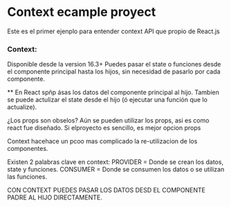 # Context ecample proyect
Este es el primer ejenplo para entender context API que propio de React.js

### Context:
Disponible desde la version 16.3+
Puedes pasar el state o funciones desde el componente principal hasta los hijos, sin necesidad de pasarlo por cada componente.

** En React spñp ásas los datos del componente principal al hijo.
Tambien se puede actulizar el state desde el hijo (ó ejecutar una función que lo actualize).

¿Los props son obselos?
Aún se pueden utilizar los props, asi es como react fue diseñado. Si elproyecto es sencillo, es mejor opcion props

Context hacehace un pcoo mas complicado la re-utilizacion de los componentes.

Existen 2 palabras clave en context:
PROVIDER = Donde se crean los datos, state y funciones.
CONSUMER = Donde se consumen los datos o se utilizan las funciones.

CON CONTEXT PUEDES PASAR LOS DATOS DESD EL COMPONENTE PADRE AL HIJO DIRECTAMENTE.